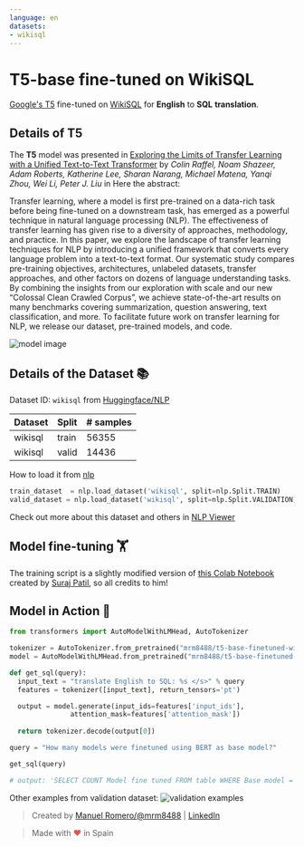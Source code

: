 ```yaml
---
language: en
datasets:
- wikisql
---
```


# T5-base fine-tuned on WikiSQL

[Google's T5](https://ai.googleblog.com/2020/02/exploring-transfer-learning-with-t5.html) fine-tuned on [WikiSQL](https://github.com/salesforce/WikiSQL) for **English** to **SQL** **translation**.

## Details of T5

The **T5** model was presented in [Exploring the Limits of Transfer Learning with a Unified Text-to-Text Transformer](https://arxiv.org/pdf/1910.10683.pdf) by *Colin Raffel, Noam Shazeer, Adam Roberts, Katherine Lee, Sharan Narang, Michael Matena, Yanqi Zhou, Wei Li, Peter J. Liu* in Here the abstract:

Transfer learning, where a model is first pre-trained on a data-rich task before being fine-tuned on a downstream task, has emerged as a powerful technique in natural language processing (NLP). The effectiveness of transfer learning has given rise to a diversity of approaches, methodology, and practice. In this paper, we explore the landscape of transfer learning techniques for NLP by introducing a unified framework that converts every language problem into a text-to-text format. Our systematic study compares pre-training objectives, architectures, unlabeled datasets, transfer approaches, and other factors on dozens of language understanding tasks. By combining the insights from our exploration with scale and our new “Colossal Clean Crawled Corpus”, we achieve state-of-the-art results on many benchmarks covering summarization, question answering, text classification, and more. To facilitate future work on transfer learning for NLP, we release our dataset, pre-trained models, and code.

![model image](https://i.imgur.com/jVFMMWR.png)


## Details of the Dataset 📚 

Dataset ID: ```wikisql``` from  [Huggingface/NLP](https://huggingface.co/nlp/viewer/?dataset=wikisql)

| Dataset  | Split | # samples |
| -------- | ----- | --------- |
| wikisql | train | 56355    |
| wikisql | valid  | 14436    |

How to load it from [nlp](https://github.com/huggingface/nlp)

```python
train_dataset  = nlp.load_dataset('wikisql', split=nlp.Split.TRAIN)
valid_dataset = nlp.load_dataset('wikisql', split=nlp.Split.VALIDATION)
```
Check out more about this dataset and others in [NLP Viewer](https://huggingface.co/nlp/viewer/)


## Model fine-tuning 🏋️‍

The training script is a slightly modified version of [this Colab Notebook](https://github.com/patil-suraj/exploring-T5/blob/master/t5_fine_tuning.ipynb) created by [Suraj Patil](https://github.com/patil-suraj), so all credits to him!



## Model in Action 🚀

```python
from transformers import AutoModelWithLMHead, AutoTokenizer

tokenizer = AutoTokenizer.from_pretrained("mrm8488/t5-base-finetuned-wikiSQL")
model = AutoModelWithLMHead.from_pretrained("mrm8488/t5-base-finetuned-wikiSQL")

def get_sql(query):
  input_text = "translate English to SQL: %s </s>" % query
  features = tokenizer([input_text], return_tensors='pt')

  output = model.generate(input_ids=features['input_ids'], 
               attention_mask=features['attention_mask'])
  
  return tokenizer.decode(output[0])

query = "How many models were finetuned using BERT as base model?"

get_sql(query)

# output: 'SELECT COUNT Model fine tuned FROM table WHERE Base model = BERT'
```

Other examples from validation dataset:
![validation examples](https://pbs.twimg.com/media/Ec5vaG5XsAINty_?format=png&name=900x900)

> Created by [Manuel Romero/@mrm8488](https://twitter.com/mrm8488) | [LinkedIn](https://www.linkedin.com/in/manuel-romero-cs/)

> Made with <span style="color: #e25555;">&hearts;</span> in Spain

